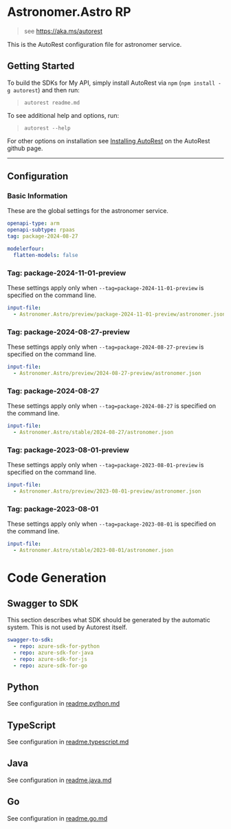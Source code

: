 # Astronomer.Astro RP

> see https://aka.ms/autorest

This is the AutoRest configuration file for astronomer service.

## Getting Started

To build the SDKs for My API, simply install AutoRest via `npm` (`npm install -g autorest`) and then run:

> `autorest readme.md`

To see additional help and options, run:

> `autorest --help`

For other options on installation see [Installing AutoRest](https://aka.ms/autorest/install) on the AutoRest github page.

---

## Configuration

### Basic Information

These are the global settings for the astronomer service.

```yaml
openapi-type: arm
openapi-subtype: rpaas
tag: package-2024-08-27
```

``` yaml
modelerfour:
  flatten-models: false
```

### Tag: package-2024-11-01-preview

These settings apply only when `--tag=package-2024-11-01-preview` is specified on the command line. 

```yaml $(tag) == 'package-2024-11-01-preview'
input-file:
  - Astronomer.Astro/preview/package-2024-11-01-preview/astronomer.json
```

### Tag: package-2024-08-27-preview

These settings apply only when `--tag=package-2024-08-27-preview` is specified on the command line. 

```yaml $(tag) == 'package-2024-08-27-preview'
input-file:
  - Astronomer.Astro/preview/2024-08-27-preview/astronomer.json
```

### Tag: package-2024-08-27

These settings apply only when `--tag=package-2024-08-27` is specified on the command line. 

```yaml $(tag) == 'package-2024-08-27'
input-file:
  - Astronomer.Astro/stable/2024-08-27/astronomer.json
```

### Tag: package-2023-08-01-preview

These settings apply only when `--tag=package-2023-08-01-preview` is specified on the command line. 

```yaml $(tag) == 'package-2023-08-01-preview'
input-file:
  - Astronomer.Astro/preview/2023-08-01-preview/astronomer.json
```

### Tag: package-2023-08-01

These settings apply only when `--tag=package-2023-08-01` is specified on the command line. 

```yaml $(tag) == 'package-2023-08-01'
input-file:
  - Astronomer.Astro/stable/2023-08-01/astronomer.json
```


# Code Generation

## Swagger to SDK

This section describes what SDK should be generated by the automatic system.
This is not used by Autorest itself.

``` yaml $(swagger-to-sdk)
swagger-to-sdk:
  - repo: azure-sdk-for-python
  - repo: azure-sdk-for-java
  - repo: azure-sdk-for-js
  - repo: azure-sdk-for-go
```

## Python

See configuration in [readme.python.md](./readme.python.md)

## TypeScript

See configuration in [readme.typescript.md](./readme.typescript.md)

## Java

See configuration in [readme.java.md](./readme.java.md)

## Go

See configuration in [readme.go.md](./readme.go.md)